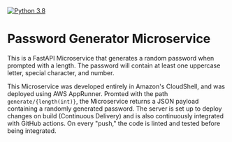 [![Python 3.8](https://github.com/razalamb1/fastapi/actions/workflows/main.yml/badge.svg)](https://github.com/razalamb1/fastapi/actions/workflows/main.yml)
# Password Generator Microservice
This is a FastAPI Microservice that generates a random password when prompted with a length. The password will contain at least one uppercase letter, special character, and number.

This Microservice was developed entirely in Amazon's CloudShell, and was deployed using AWS AppRunner. Promted with the path `generate/{length(int)}`, the Microservice returns a JSON payload containing a randomly generated password. The server is set up to deploy changes on build (Continuous Delivery) and is also continuously integrated with GitHub actions. On every "push," the code is linted and tested before being integrated.
